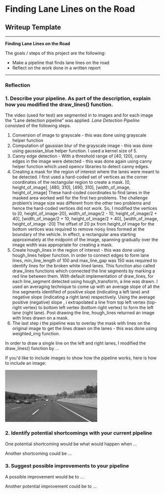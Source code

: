 # **Finding Lane Lines on the Road** 

## Writeup Template

---

**Finding Lane Lines on the Road**

The goals / steps of this project are the following:
* Make a pipeline that finds lane lines on the road
* Reflect on the work done in a written report


[//]: # (Image References)

[image1]: ./examples/grayscale.jpg "Grayscale"

---

### Reflection

### 1. Describe your pipeline. As part of the description, explain how you modified the draw_lines() function.

The video (used for test) are segmented in to images and for each image the “Lane detection pipeline” was applied. 
*Lane Detection Pipeline* consisted of the following steps. 
1. Conversion of image to grayscale - this was done using grayscale helper function
2. Computation of gaussian blur of the grayscale image  - this was done using gaussian_blue helper function. I used a kernel size of 5. 
3. Canny edge detection - With a threshold range of [40, 120], canny edges in the image were detected - this was done again using canny helper function which used opencv libraries to detect canny edges. 
4. Creating a mask for the region of interest where the lanes were meant to be detected. 
I first used a hard-coded set of vertices as the corner coordinates of the rectangular region to create a mask. 
[0, height_of_image], [480, 310], [490, 310], [width_of_image, height_of_image]
These hard-coded coordinates to find lanes in the masked area worked well for the first two problems. The challenge problem’s image size was different from the other two problems and hence the hard-coded vertices did not work. 
So, I modified the vertices to 
[0, height_of_image-20], width_of_image/2 - 10, height_of_image/2 + 40], [width_of_image/2 + 10, height_of_image/2 + 40], [width_of_image, height_of_image -20]
The offset of 20 px from height_of image for the bottom vertices was required to remove noisy lines formed at the boundary of the vehicle. 
In effect, a rectangular area starting approximately at the midpoint of the image, spanning gradually over the image width was appropriate for creating a mask. 
5. Create hough_lines in the region of interest - this was done using hough_lines helper function. In order to connect edges to form lane lines, min_line_length of 100 and max_line_gap was 150 was required to identify lines for the broken white lined lanes. 
This function also called draw_lines functions which connected the line segments by marking a red line between them. With default implementation of draw_lines, for each line_segment detected using hough_transform, a line was drawn. 
I used an averaging technique to come up with an average slope of all the line segments identified of positive slope (indicating a left lane) and negative slope (indicating a right lane) respectively. Using the average positive (negative) slope , i extrapolated a line from top left vertex (top-right vertex) to bottom left vertex (bottom right vertex) to form the left lane (right lane). Post drawing the line, hough_lines returned an image with lines drawn on a mask. 
6. The last step i the pipeline was to overlay the mask with lines on the original image to get the lines drawn on the lanes - this was done using weighted_img function. 



In order to draw a single line on the left and right lanes, I modified the draw_lines() function by ...

If you'd like to include images to show how the pipeline works, here is how to include an image: 

![alt text][image1]


### 2. Identify potential shortcomings with your current pipeline


One potential shortcoming would be what would happen when ... 

Another shortcoming could be ...


### 3. Suggest possible improvements to your pipeline

A possible improvement would be to ...

Another potential improvement could be to ...
